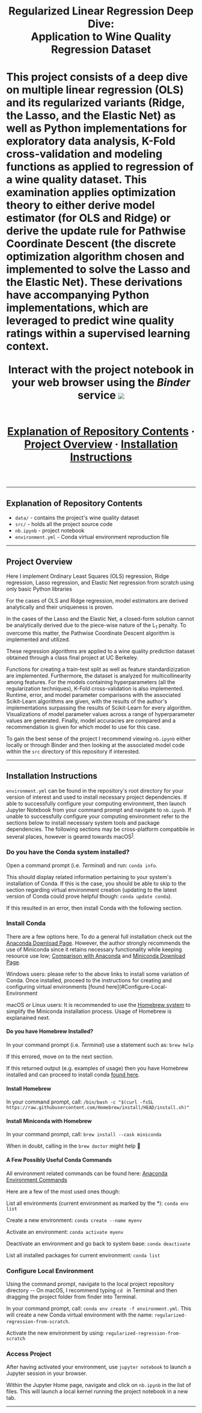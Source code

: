 <h1 align="center"> Regularized Linear Regression Deep Dive: <br> Application to Wine Quality Regression Dataset <h1>

This project consists of a deep dive on multiple linear regression (OLS) and its regularized variants (Ridge, the Lasso, and the Elastic Net) as well as Python implementations for exploratory data analysis, K-Fold cross-validation and modeling functions as applied to regression of a wine quality dataset. This examination applies optimization theory to either derive model estimator (for OLS and Ridge) or derive the update rule for Pathwise Coordinate Descent (the discrete optimization algorithm chosen and implemented to solve the Lasso and the Elastic Net). These derivations have accompanying Python implementations, which are leveraged to predict wine quality ratings within a supervised learning context.

<p align="center">
  Interact with the project notebook in your web browser using the <i>Binder</i> service  
<a href=https://mybinder.org/v2/gh/wyattowalsh/regularized-regression-from-scratch/HEAD?filepath=nb.ipynb> <img src=https://mybinder.org/badge_logo.svg></a>
 <br><br>
</p>

<p align="center">
    <a href=#explanation-of-repository-contents>Explanation of Repository Contents</a> ·
    <a href=#project-overview>Project Overview</a> ·
    <a href=#installation-instructions>Installation Instructions</a> 
  <br><br>
</p>

---

## Explanation of Repository Contents 

- `data/` - contains the project's wine quality dataset 
- `src/` - holds all the project source code
- `nb.ipynb`  - project notebook
- `environment.yml` - Conda virtual environment reproduction file

---

## Project Overview  

Here I implement Ordinary Least Squares (OLS) regression, Ridge regression, Lasso regression, and Elastic Net regression from scratch using only basic Python libraries

For the cases of OLS and Ridge regression, model estimators are derived analytically and their uniqueness is proven.

In the cases of the Lasso and the Elastic Net, a closed-form solution cannot be analytically derived due to the piece-wise nature of the L<sub>1</sub> penalty. To overcome this matter, the Pathwise Coordinate Descent algorithm is implemented and utilized. 

These regression algorithms are applied to a wine quality prediction dataset obtained through a class final project at UC Berkeley. 

Functions for creating a train-test split as well as feature standardizization are implemented. Furthermore, the dataset is analyzed for multicollinearity among features. For the models containing hyperparameters (all the regularization techniques), K-Fold cross-validation is also implemented. Runtime, error, and model parameter comparisons with the associated Scikit-Learn algorithms are given, with the results of the author's implementations surpassing the results of Scikit-Learn for every algorithm. Visualizations of model parameter values across a range of hyperparameter values are generated. Finally, model accuracies are compared and a recommendation is given for which model to use for this case. 

To gain the best sense of the project I recommend viewing  `nb.ipynb` either locally or through Binder and then looking at the associated model code within the `src` directory of this repository if interested. 

--- 

## Installation Instructions 

`environment.yml`  can be found in the repository's root directory for your version of interest and used to install necessary project dependencies. If able to successfully configure your computing environment, then launch Jupyter Notebook from your command prompt and navigate to `nb.ipynb`. If unable to successfully configure your computing environment refer to the sections below to install necessary system tools and package dependencies. The following sections may be cross-platform compatibile in several places, however is geared towards macOS<sup>[1](#footnote1)</sup>.

### Do you have the Conda system installed?

Open a command prompt (i.e. *Terminal*) and run: `conda info`.

This should display related information pertaining to your system's installation of Conda. If this is the case, you should be able to skip to the section regarding virtual environment creation (updating to the latest version of Conda could prove helpful though: `conda update conda`).

If this resulted in an error, then install Conda with the following section. 

### Install Conda

There are a few options here. To do a general full installation check out the [Anaconda Download Page](https://docs.conda.io/projects/conda/en/latest/user-guide/install/). However, the author strongly recommends the use of Miniconda since it retains necessary functionality while keeping resource use low; [Comparison with Anaconda](https://docs.conda.io/projects/conda/en/latest/user-guide/install/download.html#anaconda-or-miniconda) and [Miniconda Download Page](https://docs.conda.io/en/latest/miniconda.html). 

Windows users: please refer to the above links to install some variation of Conda. Once installed, proceed to the instructions for creating and configuring virtual environments [found here](#Configure-Local-Environment

macOS or Linux users: It is recommended to use the [Homebrew system](https://brew.sh/) to simplify the Miniconda installation process. Usage of Homebrew is explanained next. 

#### Do you have Homebrew Installed?

In your command prompt (i.e. *Terminal*) use a statement such as: `brew help`

If this errored, move on to the next section.

If this returned output (e.g. examples of usage) then you have Homebrew installed and can proceed to install conda [found here](#Install-Miniconda-with-Homebrew).

#### Install Homebrew

In your command prompt, call: `/bin/bash -c "$(curl -fsSL https://raw.githubusercontent.com/Homebrew/install/HEAD/install.sh)"`

#### Install Miniconda with Homebrew

In your command prompt, call: `brew install --cask miniconda`

When in doubt, calling in the `brew doctor` might help :pill: 

#### A Few Possibly Useful Conda Commands

All environment related commands can be found here: [Anaconda Environment Commands](https://docs.conda.io/projects/conda/en/latest/user-guide/tasks/manage-environments.html)

Here are a few of the most used ones though: 

List all environments (current environment as marked by the \*): `conda env list`

Create a new environment: `conda create --name myenv`

Activate an environment: `conda activate myenv`

Deactivate an environment and go back to system base: `conda deactivate`

List all installed packages for current environment: `conda list`

### Configure Local Environment

Using the command prompt, navigate to the local project repository directory -- On macOS, I recommend typing `cd ` in Terminal and then dragging the project folder from finder into Terminal. 

In your command prompt, call: `conda env create -f environment.yml`. This will create a new Conda virtual environment with the name: `regularized-regression-from-scratch`.

Activate the new environment by using: `regularized-regression-from-scratch`

### Access Project

After having activated your environment, use `jupyter notebook` to launch a Jupyter session in your browser. 

Within the Jupyter Home page, navigate and click on `nb.ipynb` in the list of files. This will launch a local kernel running the project notebook in a new tab. 

---
<br></br>
<br></br>
<br></br>
<br></br>
<br></br>
<br></br>
<br></br>

<a name="footnote1">1</a>: This project was created on macOS version 11.0.1 (Big Sur) using Conda version 4.9.2, and Python 3.8 (please reach out to me if you need further system specifications). 

Sources: 
- [Regularization Paths for Generalized Linear Models via Coordinate Descent Paper](https://www.ncbi.nlm.nih.gov/pmc/articles/PMC2929880/)
- [Fast Regularization Paths via Coordinate Descent Talk](https://web.stanford.edu/~hastie/TALKS/glmnet.pdf)
- [UC Berkeley Introduction to Machine Learning (EECS 189) Note on Linear Regression](https://www.eecs189.org/static/notes/n2.pdf)
- [UC Berkeley Introduction to Machine Learning (EECS 189) Note on Optimization](https://www.eecs189.org/static/notes/n12.pdf)
- [UC Berkeley Engineering Statistics, Quality Control, and Forecasting (IEOR 165) Note on Linear Regression](http://courses.ieor.berkeley.edu/ieor165/lecture_notes/ieor165_lec3.pdf)
- [UC Berkeley Engineering Statistics, Quality Control, and Forecasting (IEOR 165) Note on Bias-Variance Tradeoff](http://courses.ieor.berkeley.edu/ieor165/lecture_notes/ieor165_lec7.pdf)
- [UC Berkeley Engineering Statistics, Quality Control, and Forecasting (IEOR 165) Note on Regularization](http://courses.ieor.berkeley.edu/ieor165/lecture_notes/ieor165_lec8.pdf)
- [Stanford Statistics 305 Lecture on Ridge Regression and the Lasso](http://statweb.stanford.edu/~tibs/sta305files/Rudyregularization.pdf)
- [The Elements of Statistical Learning Book](https://web.stanford.edu/~hastie/ElemStatLearn//index.html)
- [Coordinate Descent Lecture from Carnegie Mellon University](https://www.cs.cmu.edu/~ggordon/10725-F12/slides/25-coord-desc.pdf)
